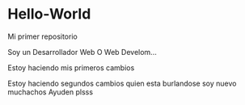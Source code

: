 # Hello-World
Mi primer repositorio

Soy un Desarrollador Web O Web Develom...

Estoy haciendo mis primeros cambios

Estoy haciendo segundos cambios
quien esta burlandose soy nuevo muchachos Ayuden plsss

